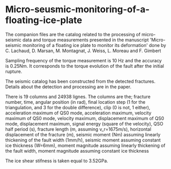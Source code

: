 # Micro-seusmic-monitoring-of-a-floating-ice-plate
The companion files are the catalog related to the processing of micro-seismic data and torque measurements presented in the manuscript 'Micro-seismic monitoring of a floating ice plate to monitor its deformation' done by C. Lachaud, D. Marsan, M. Montagnat, J. Weiss, L. Moreau and F. Gimbert

Sampling frequency of the torque measurement is 10 Hz and the accuracy is 0.25Nm. It corresponds to the torque evolution of the fault after the initial rupture. 

The seismic catalog has been constructed from the detected fractures. Details about the detection and processing are in the paper. 

There is 19 columns and 24938 lignes. The columns are the; fracture number, time, angular position (in rad), final location step (1 for the triangulation, and 3 for the double difference), clip (0 is not, 1 either), acceleration maximum of QS0 mode, acceleration maximum, velocity maximum of QS0 mode, velocity maximum, displacement maximum of QS0 mode, displacement maximum, signal energy (square of the velocity), QSO half period (s), fracture length (m, assuming v_r=1675m/s), horizontal displacement of the fracture (m), seismic moment (Nm) assuming linearly thickening of the fault width (1mm/h), seismic moment assuming constant ice thickness (W=6mm), moment magnitude assuming linearly thickening of the fault width, moment magnitude assuming constant ice thickness

The ice shear stifness is taken equal to 3.52GPa.
